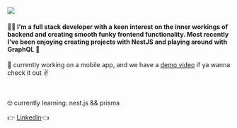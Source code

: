 <p>
  <img src="https://s8.gifyu.com/images/HI-IM-MAYLYNN-2.gif"/>
</p>

#### 🙋‍♀️  I'm a full stack developer with a keen interest on the inner workings of backend and creating smooth funky frontend functionality. Most recently I've been enjoying creating projects with NestJS and playing around with GraphQL 😬

:balloon: currently working on a mobile app, and we have a [demo video](https://www.youtube.com/watch?v=wZ4gDSbOGk4&feature=youtu.be) if ya wanna check it out :v: </div>

<br>

🤓 currently learning: nest.js && prisma 

👉 [LinkedIn](https://www.linkedin.com/in/maylynn-ng/)👈 
